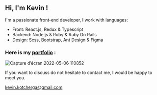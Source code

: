 ## Hi, I'm Kevin !

I'm a passionate front-end developer, I work with languages:

- Front: React.js, Redux & Typescript
- Backend: Node.js & Ruby & Ruby On Rails
- Design: Scss, Bootstrap, Ant Design & Figma 

### Here is my [portfolio](http://www.kevinkotcherga.xyz) :
![Capture d’écran 2022-05-06 110852](https://user-images.githubusercontent.com/78493094/167102456-bf87a506-9748-4e51-99c2-608f076c32b3.jpg)


If you want to discuss do not hesitate to contact me, I would be happy to meet you.

kevin.kotcherga@gmail.com
